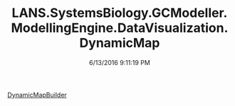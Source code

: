 ﻿---
title: LANS.SystemsBiology.GCModeller.ModellingEngine.DataVisualization.DynamicMap
date: 6/13/2016 9:11:19 PM
---

[DynamicMapBuilder](T-LANS.SystemsBiology.GCModeller.ModellingEngine.DataVisualization.DynamicMap.DynamicMapBuilder.html)
